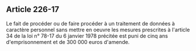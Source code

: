 Article 226-17
----
Le fait de procéder ou de faire procéder à un traitement de données à caractère
personnel sans mettre en oeuvre les mesures prescrites à l'article 34 de la loi
n° 78-17 du 6 janvier 1978 précitée est puni de cinq ans d'emprisonnement et de
300 000 euros d'amende.
